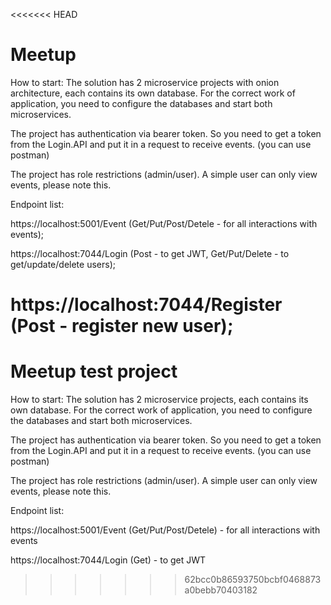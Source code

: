 <<<<<<< HEAD
# Meetup

How to start: The solution has 2 microservice projects with onion architecture, each contains its own database. For the correct work of application, you need to configure the databases and start both microservices.

The project has authentication via bearer token. So you need to get a token from the Login.API and put it in a request to receive events. (you can use postman)

The project has role restrictions (admin/user). A simple user can only view events, please note this.

Endpoint list:

https://localhost:5001/Event (Get/Put/Post/Detele - for all interactions with events);

https://localhost:7044/Login (Post - to get JWT, Get/Put/Delete - to get/update/delete users);

https://localhost:7044/Register (Post - register new user);
=======
# Meetup test project

How to start: 
The solution has 2 microservice projects, each contains its own database.
For the correct work of application, you need to configure the databases and start both microservices.

The project has authentication via bearer token. 
So you need to get a token from the Login.API and put it in a request to receive events.
(you can use postman)

The project has role restrictions (admin/user). A simple user can only view events, please note this.

Endpoint list: 

https://localhost:5001/Event (Get/Put/Post/Detele) - for all interactions with events

https://localhost:7044/Login (Get) - to get JWT
>>>>>>> 62bcc0b86593750bcbf0468873a0bebb70403182
